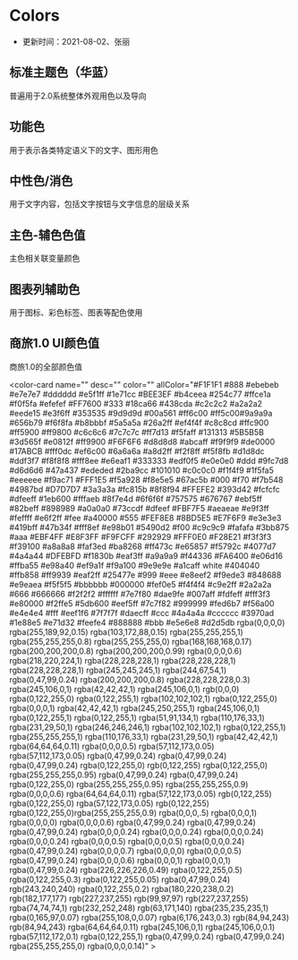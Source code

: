 # Colors

- 更新时间：2021-08-02、张丽


## 标准主题⾊（华蓝）

普遍⽤于2.0系统整体外观⽤⾊以及导向


<color-card name="@yn-primary-color" desc="主题、主要⽤⾊" color="#0052CC"></color-card>
<color-card name="@yn-menu-color" desc="导航、垂直菜单" color="#0052CC"></color-card>


## 功能色

⽤于表示各类特定语义下的⽂字、图形⽤⾊

<color-card name="@yn-link-color" desc="链接⾊" color="#2B6FD4"></color-card>
<color-card name="@yn-success-color" desc="成功⾊" color="#3BB875"></color-card>
<color-card name="@yn-warning-color" desc="警示⾊" color="#F5792C"></color-card>
<color-card name="@yn-error-color" desc="危险⾊" color="#E65857"></color-card>
<color-card name="@yn-money-color" desc="⾦额" color="#0052CC"></color-card>
<color-card name="@yn-link-bg-color" desc="链接-背景" color="#E9F0FA"></color-card>
<color-card name="@yn-success-bg-color" desc="成功⾊-背景" color="#EBF7F1"></color-card>
<color-card name="@yn-warning-bg-color" desc="警示⾊-背景" color="#FEF1E9"></color-card>
<color-card name="@yn-error-bg-color" desc="危险⾊-背景" color="#FCEEEE"></color-card>
<color-card name="@yn-money-bg-color" desc="⾦额-背景" color="#E5EDF9"></color-card>

## 中性⾊/消⾊
⽤于⽂字内容，包括⽂字按钮与⽂字信息的层级关系

<color-card name="@yn-text-color" desc="标题、重要⽂本" color="#1A253B"></color-card>
<color-card name="@yn-text-color-secondary" desc="次⽂本⾊" color="#4E5D78"></color-card>
<color-card name="@yn-label-color" desc="标签⽂本、按钮" color="#8894A8"></color-card>
<color-card name="@yn-disabled-color" desc="辅助、说明⽂字、失效⾊" color="#BCC1CC"></color-card>
<color-card name="@yn-disabled-bg-color" desc="失效背景⾊" color="#F5F5F7"></color-card>
<color-card name="@yn-auxiliary-color" desc="disable、提醒⽂字" color="#D0D3DB"></color-card>
<color-card name="@yn-border-color-base" desc="边框" color="#E1E5EB"></color-card>
<color-card name="@yn-background-color" desc="背景⾊" color="#F5F7FA"></color-card>
<color-card name="@yn-table-header-bg" desc="表格表头颜⾊" color="#EDF1F7"></color-card>
<color-card name="@yn-background-color-light" desc="选中⾊值" color="#E5EDF9"></color-card>


## 主⾊-辅⾊⾊值
主⾊相关联变量颜⾊

<color-card name="@yn-primary-color" desc="主题、主要⽤⾊" color="#0052CC"></color-card>
<color-card name="@yn-primary-1" desc="主题-1" color="#EDF1F7"></color-card>
<color-card name="@yn-primary-2" desc="主题-2" color="#A3D4FF"></color-card>
<color-card name="@yn-primary-3 " desc="主题-3" color="#74B3F2"></color-card>
<color-card name="@yn-primary-4" desc="主题-4" color="#4992E6"></color-card>
<color-card name="@yn-primary-5" desc="主题-5" color="#2372D9"></color-card>
<color-card name="@yn-primary-6" desc="主题-6" color="#0052CC"></color-card>
<color-card name="@yn-primary-7" desc="主题-7" color="#003DA6"></color-card>
<color-card name="@yn-primary-8" desc="主题-8" color="#002A80"></color-card>
<color-card name="@yn-primary-9" desc="主题-9" color="#001b59"></color-card>
<color-card name="@yn-primary-10" desc="主题-10" color="#000E33"></color-card>

## 图表列辅助⾊
⽤于图标、彩⾊标签、图表等配⾊使⽤

<color-card name="" desc="图表辅助-1" color="#0052CC"></color-card>
<color-card name="" desc="图表辅助-2" color="#4CCDFE"></color-card>
<color-card name="" desc="图表辅助-3" color="#81E9E6"></color-card>
<color-card name="" desc="图表辅助-4" color="#747CFB"></color-card>
<color-card name="" desc="图表辅助-5" color="#FF99E6"></color-card>
<color-card name="" desc="图表辅助-6" color="#CDA5F3"></color-card>
<color-card name="" desc="图表辅助-7" color="#8894A8"></color-card>
<color-card name="" desc="图表辅助-8" color="#EFD311"></color-card>
<color-card name="" desc="图表辅助-9" color="#2BB291"></color-card>


## 商旅1.0 UI颜色值
商旅1.0的全部颜色值

<color-card name="" desc="" color=""  allColor="#F1F1F1 #888 #ebebeb #e7e7e7 #dddddd #e5f1ff #1e71cc #BEE3EF #b4ceea #254c77 #ffce1a #f0f5fa  #efefef #FF7600 #333 #18ca66 #438cda #c2c2c2 #a2a2a2 #eede15 #e3f6ff #353535 #9d9d9d #00a561 #ff6c00 #ff5c00#9a9a9a #656b79 #f6f8fa #b8bbbf #5a5a5a #26a2ff #ef4f4f #c8c8cd #ffc900 #ff5900 #ff9800 #c6c6c6 #7c7c7c #ff7d13 #f5faff #131313 #5B5B5B #3d565f #e0812f #ff9900 #F6F6F6 #d8d8d8 #abcaff #f9f9f9 #de0000 #17ABCB #fff0dc #ef6c00 #6a6a6a #a8d2ff #f2f8ff #f5f8fb  #d1d8dc #ddf3f7 #f8f8f8 #fff8ee #e6eaf1 #333333 #edf0f5  #e0e0e0 #ddd #9fc7d8 #d6d6d6 #47a437 #ededed #2ba9cc  #101010 #c0c0c0 #f1f4f9 #1f5fa5 #eeeeee #f9ac71 #FFF1E5  #f5a928 #f8e5e5 #67ac5b #000 #f70 #f7b548 #4987bd #D7D7D7 #3a3a3a #fc815b #8f8f94 #FFEFE2 #393d42 #fcfcfc #dfeeff #1eb600 #fffaeb #8f7e4d #6f6f6f #757575 #676767 #ebf5ff  #82beff #898989 #a0a0a0 #73ccdf #dfeef #FBF7F5 #aeaeae #e9f3ff #feffff #e6f2ff #fee #a40000 #555 #FEF8E8 #8BD5E5 #E7F6F9 #e3e3e3 #419bff #47b34f #fff8ef #e98b01 #5490d2 #f00 #c9c9c9 #fafafa #3bb875 #aaa #EBF4FF #E8F3FF #F9FCFF #292929 #FFF0E0 #F28E21 #f3f3f3 #f39100 #a8a8a8 #faf3ed #ba8268 #ff473c #e65857 #f5792c #4077d7 #4a4a44 #DFEBFD #f1830b #eaf3ff #a9a9a9  #f44336 #FA6400 #e06d16 #ffba55 #e98a40 #ef9a1f #f9a100  #9e9e9e #a1caff white #404040 #ffb858 #ff9939 #eaf2ff  #25477e #999 #eee #e8eef2 #f9ede3 #848688 #e9eaea #f5f5f5  #bbbbbb #000000 #fef0e5 #f4f4f4 #c9e2ff #2a2a2a #666 #666666 #f2f2f2 #ffffff #7e7f80 #dae9fe #007aff #fdfeff #fff3f3 #e80000 #f2ffe5 #5db600 #eef5ff #7c7f82 #999999 #fed6b7 #f56a00 #e4e4e4 #fff #eef1f6 #7f7f7f #daecff #ccc #4a4a4a #cccccc #3970ad #1e88e5  #e71d32 #feefe4 #888888 #bbb #e5e6e8 #d2d5db rgba(0,0,0,0) rgba(255,189,92,0.15) rgba(103,172,88,0.15) rgba(255,255,255,1) rgba(255,255,255,0.8) rgba(255,255,255,0) rgba(168,168,168,0.17) rgba(200,200,200,0.8) rgba(200,200,200,0.99) rgba(0,0,0,0.6) rgba(218,220,224,1) rgba(228,228,228,1) rgba(228,228,228,1) rgba(228,228,228,1) rgba(245,245,245,1) rgba(244,67,54,1) rgba(0,47,99,0.24) rgba(200,200,200,0.8) rgba(228,228,228,0.3) rgba(245,106,0,1) rgba(42,42,42,1) rgba(245,106,0,1) rgb(0,0,0) rgba(0,122,255,0) rgba(0,122,255,1) rgba(102,102,102,1) rgba(0,122,255,0) rgba(0,0,0,1) rgba(42,42,42,1) rgba(245,250,255,1) rgba(245,106,0,1)
rgba(0,122,255,1) rgba(0,122,255,1) rgba(51,91,134,1) rgba(110,176,33,1) rgba(231,29,50,1) rgba(246,246,246,1) rgba(102,102,102,1) rgba(0,122,255,1) rgba(255,255,255,1) rgba(110,176,33,1) rgba(231,29,50,1) rgba(42,42,42,1) rgba(64,64,64,0.11) rgba(0,0,0,0.5) rgba(57,112,173,0.05) rgba(57,112,173,0.05) rgba(0,47,99,0.24) rgba(0,47,99,0.24) rgba(0,47,99,0.24) rgba(0,122,255,0) rgb(0,122,255) rgba(0,122,255,0) rgba(255,255,255,0.95) rgba(0,47,99,0.24) rgba(0,47,99,0.24) rgba(0,122,255,0) rgba(255,255,255,0.95) rgba(255,255,255,0.9) rgba(0,0,0,0.6) rgba(64,64,64,0.11) rgba(57,122,173,0.05) rgb(0,122,255) rgba(0,122,255,0) rgba(57,122,173,0.05) rgb(0,122,255) rgba(0,122,255,0)rgba(255,255,255,0.9) rgba(0,0,0,.5) rgba(0,0,0,1) rgba(0,0,0,0) rgba(0,0,0,0.6)  rgba(0,47,99,0.24) rgba(0,47,99,0.24) rgba(0,47,99,0.24) rgba(0,0,0,0.24) rgba(0,0,0,0.24) rgba(0,0,0,0.24) rgba(0,0,0,0.24) rgba(0,0,0,0.5) rgba(0,0,0,0.5) rgba(0,0,0,0.24) rgba(0,47,99,0.24) rgba(0,0,0,0.7) rgba(0,0,0,0) rgba(0,0,0,0.5) rgba(0,47,99,0.24) rgba(0,0,0,0.6) rgba(0,0,0,1) rgba(0,0,0,1) rgba(0,47,99,0.24) rgba(226,226,226,0.49) rgba(0,122,255,0.5) rgba(0,122,255,0.3) rgba(0,122,255,0.05) rgba(0,47,99,0.24) rgb(243,240,240) rgba(0,122,255,0.2) rgba(180,220,238,0.2) rgb(182,177,177) rgb(227,237,255) rgb(99,97,97) rgb(227,237,255) rgba(74,74,74,1) rgb(232,252,248) rgb(63,171,140)  rgba(235,235,235,1) rgba(0,165,97,0.07) rgba(255,108,0,0.07) rgba(6,176,243,0.3) rgb(84,94,243) rgb(84,94,243) rgba(64,64,64,0.11) rgba(245,106,0,1) rgba(245,106,0,0.1) rgba(57,112,172,0.1) rgba(0,122,255,1) rgba(0,47,99,0.24) rgba(0,47,99,0.24) rgba(255,255,255,0) rgba(0,0,0,0.14)" ></color-card>





